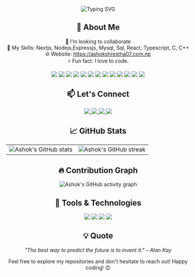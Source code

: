 <!-- Animated Header -->
<p align="center">
  <img src="https://readme-typing-svg.herokuapp.com?font=Fira+Code&size=30&pause=1000&color=2E86AB&center=true&vCenter=true&width=600&lines=Hello%2C+I'm+Ashok+Shrestha!;A+Passionate+Learner+%F0%9F%92%AA;Data+Science+Enthusiast+%F0%9F%93%8A" alt="Typing SVG" />
</p>

<!-- About Me -->
<h2 align="center">🚀 About Me</h2>

<p align="center">
  👯 I’m looking to collaborate<br/>
  💬 My Skills: Nextjs, Nodejs,Expressjs, Mysql, Sql, React, Typescript, C, C++<br/>
  🌐 Website: <a href="https://ashokshrestha07.com.np" target="_blank">https://ashokshrestha07.com.np</a><br/>
  ⚡ Fun fact: I love to code.
</p>

<p align="center">
  <img src="https://img.shields.io/badge/HTML5-E34F26?style=for-the-badge&logo=html5&logoColor=white" />
  <img src="https://img.shields.io/badge/CSS3-1572B6?style=for-the-badge&logo=css3&logoColor=white" />
  <img src="https://img.shields.io/badge/JavaScript-F7DF1E?style=for-the-badge&logo=javascript&logoColor=black" />
  <img src="https://img.shields.io/badge/React-61DAFB?style=for-the-badge&logo=react&logoColor=black" />
  <img src="https://img.shields.io/badge/MySQL-4479A1?style=for-the-badge&logo=mysql&logoColor=white" />
  <img src="https://img.shields.io/badge/C-00599C?style=for-the-badge&logo=c&logoColor=white" />
  <img src="https://img.shields.io/badge/C++-00599C?style=for-the-badge&logo=c%2B%2B&logoColor=white" />
  <img src="https://img.shields.io/badge/TypeScript-3178C6?style=for-the-badge&logo=typescript&logoColor=white" />
  <img src="https://img.shields.io/badge/Next.js-000000?style=for-the-badge&logo=next.js&logoColor=white" />
  <img src="https://img.shields.io/badge/Sequelize-52B0E7?style=for-the-badge&logo=sequelize&logoColor=white" />
  <img src="https://img.shields.io/badge/MongoDB-47A248?style=for-the-badge&logo=mongodb&logoColor=white" />
  <img src="https://img.shields.io/badge/Node.js-339933?style=for-the-badge&logo=node.js&logoColor=white" />
  <img src="https://img.shields.io/badge/Express.js-000000?style=for-the-badge&logo=express&logoColor=white" />
</p>

<!-- Let's Connect -->
<h2 align="center">📫 Let's Connect</h2>

<p align="center">
  <a href="https://www.linkedin.com/in/ashok-shrestha-a295b3235/" target="_blank">
    <img src="https://img.shields.io/badge/LinkedIn-0077B5?style=for-the-badge&logo=linkedin&logoColor=white" />
  </a>
  <a href="https://www.facebook.com/ashokshrestha2003" target="_blank">
    <img src="https://img.shields.io/badge/Facebook-1877F2?style=for-the-badge&logo=facebook&logoColor=white" />
  </a>
  <a href="https://www.instagram.com/_stha07ashok_/" target="_blank">
    <img src="https://img.shields.io/badge/Instagram-E4405F?style=for-the-badge&logo=instagram&logoColor=white" />
  </a>
  <a href="mailto:ashokshrestha2003@gmail.com" target="_blank">
    <img src="https://img.shields.io/badge/Gmail-D14836?style=for-the-badge&logo=gmail&logoColor=white" />
  </a>
</p>

<!-- GitHub Stats -->
<h2 align="center">📈 GitHub Stats</h2>

<p align="center">
  <table>
    <tr>
      <td>
        <img src="https://github-readme-stats.vercel.app/api?username=ashokshrestha&show_icons=true&theme=radical" alt="Ashok's GitHub stats" />
      </td>
      <td>
        <img src="https://github-readme-streak-stats.herokuapp.com/?user=ashokshrestha&theme=radical" alt="Ashok's GitHub streak" />
      </td>
    </tr>
  </table>
</p>

<!-- Contribution Graph -->
<h2 align="center">🔥 Contribution Graph</h2>

<p align="center">
  <img src="https://github-readme-activity-graph.vercel.app/graph?username=ashokshrestha&theme=react-dark" alt="Ashok's GitHub activity graph" />
</p>

<!-- Tools & Technologies -->
<h2 align="center">🧰 Tools & Technologies</h2>

<p align="center">
  <img src="https://img.shields.io/badge/VS%20Code-007ACC?style=for-the-badge&logo=visual-studio-code&logoColor=white" />
  <img src="https://img.shields.io/badge/GitHub-181717?style=for-the-badge&logo=github&logoColor=white" />
  <img src="https://img.shields.io/badge/Docker-2496ED?style=for-the-badge&logo=docker&logoColor=white" />
  <img src="https://img.shields.io/badge/Postman-FF6C37?style=for-the-badge&logo=postman&logoColor=white" />
</p>

<!-- Quote -->
<h2 align="center">💡 Quote</h2>

<p align="center">
  <em>"The best way to predict the future is to invent it." – Alan Kay</em>
</p>

<!-- Footer -->
<p align="center">
  Feel free to explore my repositories and don't hesitate to reach out! Happy coding! 😊
</p>

